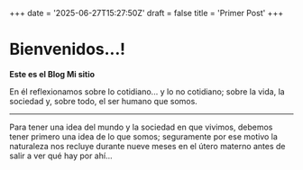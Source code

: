 +++
date = '2025-06-27T15:27:50Z'
draft = false
title = 'Primer Post'
+++
# Bienvenidos...!

**Este es el Blog Mi sitio**

En él reflexionamos sobre lo cotidiano... y lo no cotidiano; sobre la vida, la sociedad y, sobre todo, el ser humano que somos.

---

Para tener una idea del mundo y la sociedad en que vivimos, debemos tener primero una idea de lo que somos; seguramente por ese motivo la naturaleza nos recluye durante nueve meses en el útero materno antes de salir a ver qué hay por ahí...